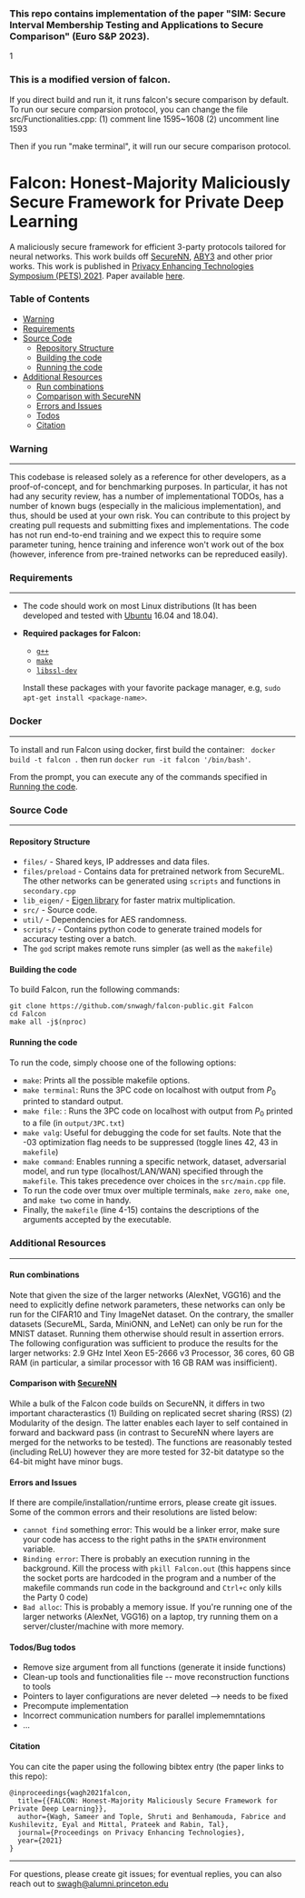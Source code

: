 ### This repo contains implementation of the paper "SIM: Secure Interval Membership Testing and Applications to Secure Comparison" (Euro S&P 2023).
1
### This is a modified version of falcon.
If you direct build and run it, it runs falcon's secure comparison by default. To run our secure comparsion protocol, you can change the file src/Functionalities.cpp:
(1) comment line 1595~1608
(2) uncomment line 1593

Then if you run "make terminal", it will run our secure comparison protocol.

# Falcon: Honest-Majority Maliciously Secure Framework for Private Deep Learning

A maliciously secure framework for efficient 3-party protocols tailored for neural networks. This work builds off [SecureNN](https://github.com/snwagh/securenn-public), [ABY3](https://github.com/ladnir/aby3) and other prior works.  This work is published in [Privacy Enhancing Technologies Symposium (PETS) 2021](https://petsymposium.org). Paper available [here](https://snwagh.github.io).


### Table of Contents

- [Warning](#warning)
- [Requirements](#requirements)
- [Source Code](#source-code)
    - [Repository Structure](#repository-structure)
    - [Building the code](#building)
    - [Running the code](#running)
- [Additional Resources](#additional-resources)
    - [Run combinations](#run-combinations)
    - [Comparison with SecureNN](#comparison-with-securenn)
    - [Errors and Issues](#errors-and-issues)
    - [Todos](#todos)
    - [Citation](#citation)


### Warning
---
This codebase is released solely as a reference for other developers, as a proof-of-concept, and for benchmarking purposes. In particular, it has not had any security review, has a number of implementational TODOs, has a number of known bugs (especially in the malicious implementation), and thus, should be used at your own risk. You can contribute to this project by creating pull requests and submitting fixes and implementations. The code has not run end-to-end training and we expect this to require some parameter tuning, hence training and inference won't work out of the box (however, inference from pre-trained networks can be repreduced easily).


### Requirements
---
* The code should work on most Linux distributions (It has been developed and tested with [Ubuntu](http://www.ubuntu.com/) 16.04 and 18.04).

* **Required packages for Falcon:**
  * [`g++`](https://packages.debian.org/testing/g++)
  * [`make`](https://packages.debian.org/testing/make)
  * [`libssl-dev`](https://packages.debian.org/testing/libssl-dev)

  Install these packages with your favorite package manager, e.g, `sudo apt-get install <package-name>`.

### Docker 
---

To install and run Falcon using docker, first build the container:
` docker build -t falcon .`
then run
`docker run -it falcon '/bin/bash'`.

From the prompt, you can execute any of the commands specified in [Running the code](#running).

### Source Code
---

#### Repository Structure

* `files/`    - Shared keys, IP addresses and data files.
* `files/preload`    - Contains data for pretrained network from SecureML. The other networks can be generated using `scripts` and functions in `secondary.cpp`
* `lib_eigen/`    - [Eigen library](http://eigen.tuxfamily.org/) for faster matrix multiplication.
* `src/`    - Source code.
* `util/` - Dependencies for AES randomness.
* `scripts/` - Contains python code to generate trained models for accuracy testing over a batch.
* The `god` script makes remote runs simpler (as well as the `makefile`)

#### Building the code

To build Falcon, run the following commands:

```
git clone https://github.com/snwagh/falcon-public.git Falcon
cd Falcon
make all -j$(nproc)
```

#### Running the code

To run the code, simply choose one of the following options: 

* `make`: Prints all the possible makefile options.
* `make terminal`: Runs the 3PC code on localhost with output from $P_0$ printed to standard output.
* `make file`: : Runs the 3PC code on localhost with output from $P_0$ printed to a file (in `output/3PC.txt`)
* `make valg`: Useful for debugging the code for set faults. Note that the -03 optimization flag needs to be suppressed (toggle lines 42, 43 in `makefile`)
* `make command`: Enables running a specific network, dataset, adversarial model, and run type (localhost/LAN/WAN) specified through the `makefile`. This takes precedence over choices in the `src/main.cpp` file.
* To run the code over tmux over multiple terminals, `make zero`, `make one`, and `make two` come in handy.
* Finally, the `makefile` (line 4-15) contains the descriptions of the arguments accepted by the executable.


### Additional Resources
---
#### Run combinations
Note that given the size of the larger networks (AlexNet, VGG16) and the need to explicitly define network parameters, these networks can only be run for the CIFAR10 and Tiny ImageNet dataset. On the contrary, the smaller datasets (SecureML, Sarda, MiniONN, and LeNet) can only be run for the MNIST dataset. Running them otherwise should result in assertion errors. The following configuration was sufficient to produce the results for the larger networks: 2.9 GHz Intel Xeon E5-2666 v3 Processor, 36 cores, 60 GB RAM (in particular, a similar processor with 16 GB RAM was insifficient).

#### Comparison with [SecureNN](https://github.com/snwagh/securenn-public)
While a bulk of the Falcon code builds on SecureNN, it differs in two important characterastics (1) Building on replicated secret sharing (RSS) (2) Modularity of the design. The latter enables each layer to self contained in forward and backward pass (in contrast to SecureNN where layers are merged for the networks to be tested). The functions are reasonably tested (including ReLU) however they are more tested for 32-bit datatype so the 64-bit might have minor bugs.

#### Errors and Issues
If there are compile/installation/runtime errors, please create git issues. Some of the common errors and their resolutions are listed below: 
* `cannot find` something error: This would be a linker error, make sure your code has access to the right paths in the `$PATH` environment variable.
* `Binding error`: There is probably an execution running in the background. Kill the process with `pkill Falcon.out` (this happens since the socket ports are hardcoded in the program and a number of the makefile commands run code in the background and `Ctrl+c` only kills the Party 0 code)
* `Bad alloc`: This is probably a memory issue. If you're running one of the larger networks (AlexNet, VGG16) on a laptop, try running them on a server/cluster/machine with more memory.


#### Todos/Bug todos

* Remove size argument from all functions (generate it inside functions)
* Clean-up tools and functionalities file -- move reconstruction functions to tools
* Pointers to layer configurations are never deleted --> needs to be fixed
* Precompute implementation
* Incorrect communication numbers for parallel implememntations
* ...

#### Citation
You can cite the paper using the following bibtex entry (the paper links to this repo):
```
@inproceedings{wagh2021falcon,
  title={{FALCON: Honest-Majority Maliciously Secure Framework for Private Deep Learning}},
  author={Wagh, Sameer and Tople, Shruti and Benhamouda, Fabrice and Kushilevitz, Eyal and Mittal, Prateek and Rabin, Tal},
  journal={Proceedings on Privacy Enhancing Technologies},
  year={2021}
}
```

---
For questions, please create git issues; for eventual replies, you can also reach out to [swagh@alumni.princeton.edu](swagh@alumni.princeton.edu)

